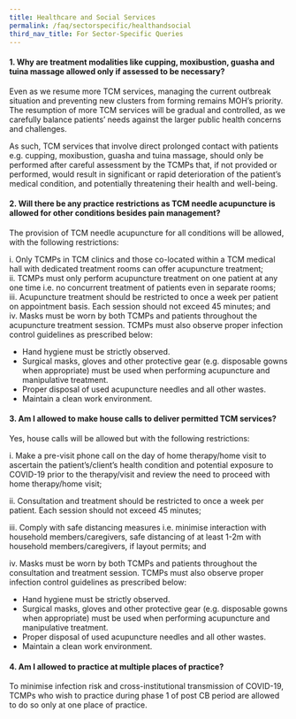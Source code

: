 ```yaml
---
title: Healthcare and Social Services
permalink: /faq/sectorspecific/healthandsocial
third_nav_title: For Sector-Specific Queries
---
```


#### **1. Why are treatment modalities like cupping, moxibustion, guasha and tuina massage allowed only if assessed to be necessary?**
Even as we resume more TCM services, managing the current outbreak situation and preventing new clusters from forming remains MOH’s priority. The resumption of more TCM services will be gradual and controlled, as we carefully balance patients’ needs against the larger public health concerns and challenges.

As such, TCM services that involve direct prolonged contact with patients e.g. cupping, moxibustion, guasha and tuina massage, should only be performed after careful assessment by the TCMPs that, if not provided or performed, would result in significant or rapid deterioration of the patient’s medical condition, and potentially threatening their health and well-being.

#### **2. Will there be any practice restrictions as TCM needle acupuncture is allowed for other conditions besides pain management?**
The provision of TCM needle acupuncture for all conditions will be allowed, with the following restrictions:

i. Only TCMPs in TCM clinics and those co-located within a TCM medical hall with dedicated treatment rooms can offer acupuncture treatment;<br>
ii. TCMPs must only perform acupuncture treatment on one patient at any one time i.e. no concurrent treatment of patients even in separate rooms;<br>
iii. Acupuncture treatment should be restricted to once a week per patient on appointment basis. Each session should not exceed 45 minutes; and<br>
iv. Masks must be worn by both TCMPs and patients throughout the acupuncture treatment session. TCMPs must also observe proper infection control guidelines as prescribed below:
- Hand hygiene must be strictly observed.
- Surgical masks, gloves and other protective gear (e.g. disposable gowns when appropriate) must be used when performing acupuncture and manipulative treatment.
- Proper disposal of used acupuncture needles and all other wastes.
- Maintain a clean work environment.

#### **3. Am I allowed to make house calls to deliver permitted TCM services?**
Yes, house calls will be allowed but with the following restrictions:

i. Make a pre-visit phone call on the day of home therapy/home visit to ascertain the patient’s/client’s health condition and potential exposure to COVID-19 prior to the therapy/visit and review the need to proceed with home therapy/home visit;

ii. Consultation and treatment should be restricted to once a week per patient. Each session should not exceed 45 minutes;

iii. Comply with safe distancing measures i.e. minimise interaction with household members/caregivers, safe distancing of at least 1-2m with household members/caregivers, if layout permits; and

iv. Masks must be worn by both TCMPs and patients throughout the consultation and treatment session. TCMPs must also observe proper infection control guidelines as prescribed below: 
- Hand hygiene must be strictly observed.
- Surgical masks, gloves and other protective gear (e.g. disposable gowns when appropriate) must be used when performing acupuncture and manipulative treatment.
- Proper disposal of used acupuncture needles and all other wastes.
- Maintain a clean work environment.

#### **4. Am I allowed to practice at multiple places of practice?**
To minimise infection risk and cross-institutional transmission of COVID-19, TCMPs who wish to practice during phase 1 of post CB period are allowed to do so only at one place of practice.
